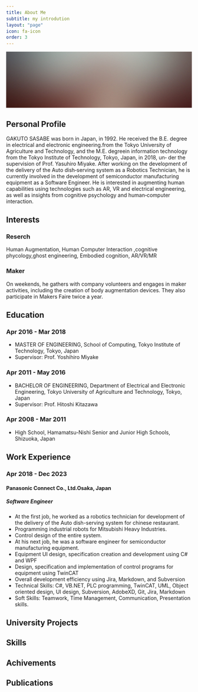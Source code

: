 ```yaml
---
title: About Me
subtitle: my introdution
layout: "page"
icon: fa-icon
order: 3
---
```


<a href="#" class="image featured"><img src="assets/images/pic08.jpg" alt="" /></a>

## Personal Profile
GAKUTO SASABE was born in Japan, in 1992. He received the B.E. degree in electrical and electronic engineering.from the Tokyo University of
Agriculture and Technology, and the M.E. degreein information technology from the Tokyo Institute of Technology, Tokyo, Japan, in 2018, un‑
der the supervision of Prof. Yasuhiro Miyake. After working on the development of the delivery of the Auto dish‑serving system as a Robotics
Technician, he is currently involved in the development of semiconductor manufacturing equipment as a Software Engineer. He is interested in
augmenting human capabilities using technologies such as AR, VR and electrical engineering, as well as insights from cognitive psychology and
human‑computer interaction.

## Interests

### Reserch
Human Augmentation, Human Computer Interaction ,cognitive phycology,ghost engineering, Embodied cognition, AR/VR/MR

### Maker
On weekends, he gathers with company volunteers and engages in maker activities, including the creation of body augmentation
devices. They also participate in Makers Faire twice a year.

## Education
### Apr 2016 - Mar 2018
- MASTER OF ENGINEERING, School of Computing, Tokyo Institute of Technology, Tokyo, Japan
- Supervisor: Prof. Yoshihiro Miyake
### Apr 2011 - May 2016
- BACHELOR OF ENGINEERING, Department of Electrical and Electronic Engineering, Tokyo University of Agriculture and Technology, Tokyo, Japan
- Supervisor: Prof. Hitoshi Kitazawa
### Apr 2008 - Mar 2011
- High School, Hamamatsu-Nishi Senior and Junior High Schools, Shizuoka, Japan

## Work Experience
### Apr 2018 - Dec 2023
#### Panasonic Connect Co., Ltd.Osaka, Japan
##### Software Engineer
- At the first job, he worked as a robotics technician for development of the delivery of the Auto dish-serving system for chinese restaurant.
- Programming industrial robots for Mitsubishi Heavy Industries.
- Control design of the entire system.
- At his next job, he was a software engineer for semiconductor manufacturing equipment.
- Equipment UI design, specification creation and development using C# and WPF
- Design, specification and implementation of control programs for equipment using TwinCAT
- Overall development efficiency using Jira, Markdown, and Subversion
- Technical Skills: C#, VB.NET, PLC programming, TwinCAT, UML, Object oriented design, UI design, Subversion, AdobeXD, Git, Jira, Markdown
- Soft Skills: Teamwork, Time Management, Communication, Presentation skills.

## University Projects

## Skills

## Achivements

## Publications
